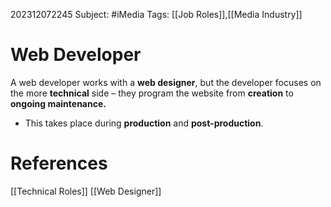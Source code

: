 202312072245
Subject: #iMedia 
Tags: [[Job Roles]],[[Media Industry]]

# Web Developer

A web developer works with a **web designer**, but the developer focuses on the more **technical** side – they program the website from **creation** to **ongoing maintenance.**

- This takes place during **production** and **post-production**.



# **References**

[[Technical Roles]]
[[Web Designer]]

